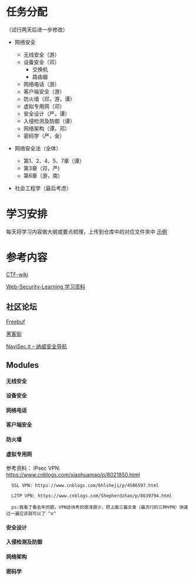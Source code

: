 # 任务分配

（试行两天后进一步修改）

* 网络安全
    * 无线安全（游）
    * 设备安全（邓）
        * 交换机
        * 路由器
    * 网络电话（游）
    * 客户端安全（游）
    * 防火墙（邓，游，谭）
    * 虚拟专用网（邓）
    * 安全设计（严，谭）
    * 入侵检测及防御（谭）
    * 网络架构（谭，邓）
    * 密码学（严，金）
* 网络安全法（全体）
    * 第1、2、4、5、7章（谭）
    * 第3章（邓，严)
    * 第6章（游，南）

* 社会工程学（最后考虑）

# 学习安排

每天将学习内容做大纲或要点梳理，上传到仓库中的对应文件夹中
[示例](示例/README.md)

# 参考内容

[CTF-wiki](https://ctf-wiki.github.io/ctf-wiki/)

[Web-Security-Learning 学习资料](https://chybeta.github.io/2017/08/19/Web-Security-Learning/)

## 社区论坛
[Freebuf](http://www.freebuf.com/)

[黑客街](http://www.hackjie.com/)

[NaviSec.it – 纳威安全导航](https://navisec.it/)

## Modules

#### 无线安全

#### 设备安全

#### 网络电话

#### 客户端安全

#### 防火墙

#### 虚拟专用网
参考资料：
      IPsec VPN: https://www.cnblogs.com/xiaohuamao/p/8021850.html
       
      SSL VPN: https://www.cnblogs.com/bhlsheji/p/4586597.html
      
      L2TP VPN: https://www.cnblogs.com/Shepherdzhao/p/8639794.html
      
      ps:我看了看去年的题，VPN这块考的很浅很少，把上面三篇文章（最流行的三种VPN）快速过一遍应该就可以了 ^o^

#### 安全设计

#### 入侵检测及防御

#### 网络架构

#### 密码学

